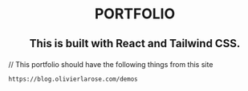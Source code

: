 <h1 align="center">PORTFOLIO </h1>

## <p align="center">This is built with React and Tailwind CSS.</p>


// This portfolio should have the following things from this site 
```
https://blog.olivierlarose.com/demos
```